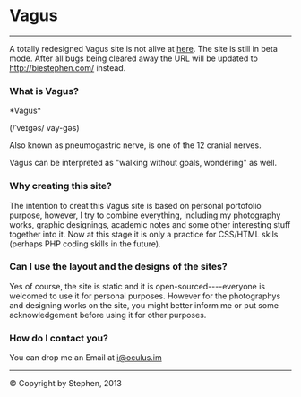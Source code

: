 Vagus
===

***

A totally redesigned Vagus site is not alive at <a href="http://beta.biestephen.com/">here</a>. The site is still in beta mode. After all bugs being cleared away the URL will be updated to http://biestephen.com/ instead.


### What is Vagus?

<quote>
  *Vagus*
  
  (/ˈveɪɡəs/ vay-gəs)
  
  Also known as pneumogastric nerve, is one of the 12 cranial nerves. 
</quote>

Vagus can be interpreted as "walking without goals, wondering" as well.

### Why creating this site?

The intention to creat this Vagus site is based on personal portofolio purpose, however, I try to combine everything, including my photography works, graphic designings, academic notes and some other interesting stuff together into it. Now at this stage it is only a practice for CSS/HTML skils (perhaps PHP coding skills in the future).

### Can I use the layout and the designs of the sites?

Yes of course, the site is static and it is open-sourced----everyone is welcomed to use it for personal purposes. However for the photographys and designing works on the site, you might better inform me or put some acknowledgement before using it for other purposes.

### How do I contact you?

You can drop me an Email at <a href="mailto:i@oculus.im">i@oculus.im</a> 

***

&copy; Copyright by Stephen, 2013
